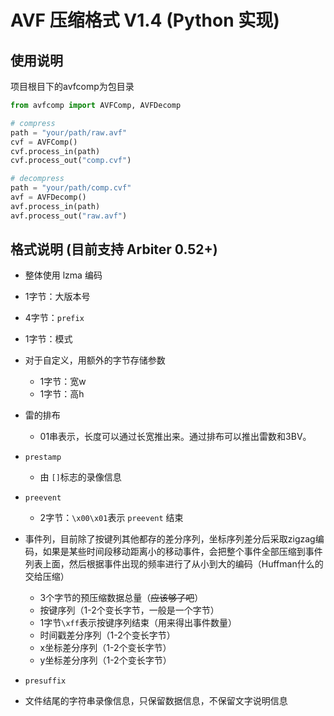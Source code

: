 # AVF 压缩格式 V1.4 (Python 实现)

## 使用说明

项目根目下的avfcomp为包目录

```python
from avfcomp import AVFComp, AVFDecomp

# compress
path = "your/path/raw.avf"
cvf = AVFComp()
cvf.process_in(path)
cvf.process_out("comp.cvf")

# decompress
path = "your/path/comp.cvf"
avf = AVFDecomp()
avf.process_in(path)
avf.process_out("raw.avf")
```

## 格式说明 (目前支持 Arbiter 0.52+)

- 整体使用 lzma 编码
- 1字节：大版本号
- 4字节：`prefix`
- 1字节：模式
- 对于自定义，用额外的字节存储参数

  - 1字节：宽w
  - 1字节：高h
- 雷的排布

  - 01串表示，长度可以通过长宽推出来。通过排布可以推出雷数和3BV。
- `prestamp`

  - 由 `[]`标志的录像信息
- `preevent`
  - 2字节：`\x00\x01`表示 `preevent` 结束

- 事件列，目前除了按键列其他都存的差分序列，坐标序列差分后采取zigzag编码，如果是某些时间段移动距离小的移动事件，会把整个事件全部压缩到事件列表上面，然后根据事件出现的频率进行了从小到大的编码（Huffman什么的交给压缩）
  - 3个字节的预压缩数据总量（~~应该够了吧~~）
  - 按键序列（1-2个变长字节，一般是一个字节）
  - 1字节`\xff`表示按键序列结束（用来得出事件数量）
  - 时间戳差分序列（1-2个变长字节）
  - x坐标差分序列（1-2个变长字节）
  - y坐标差分序列（1-2个变长字节）

- `presuffix`
- 文件结尾的字符串录像信息，只保留数据信息，不保留文字说明信息
